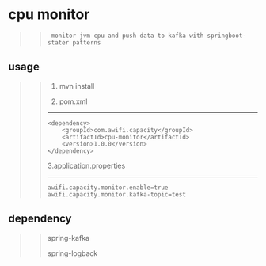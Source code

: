 # cpu monitor

> > ```
> >  monitor jvm cpu and push data to kafka with springboot-stater patterns
> > ```

## usage

> >
> >
> >1. mvn install
> >
> >2. pom.xml 
> >
> >   ***
> >
> >   ```
> >   <dependency>
> >       <groupId>com.awifi.capacity</groupId>
> >       <artifactId>cpu-monitor</artifactId>
> >       <version>1.0.0</version>
> >   </dependency>
> >   ```
> >
> >   3.application.properties
> >
> >   ***
> >
> >   ```
> >   awifi.capacity.monitor.enable=true
> >   awifi.capacity.monitor.kafka-topic=test
> >   ```

## dependency

> >spring-kafka
> >
> >spring-logback

